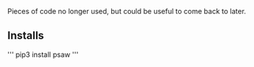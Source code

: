 Pieces of code no longer used, but could be useful to come back to later.

## Installs

'''
pip3 install psaw
'''